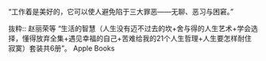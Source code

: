 “工作着是美好的，它可以使人避免陷于三大罪恶——无聊、恶习与困窘。”

抜粋:: 赵丽荣等  “生活的智慧（人生没有迈不过去的坎+舍与得的人生艺术+学会选择，懂得放弃全集+遇见幸福的自己+苦难给我的21个人生哲理+人生要怎样耐住寂寞）套装共6册”。 Apple Books  
